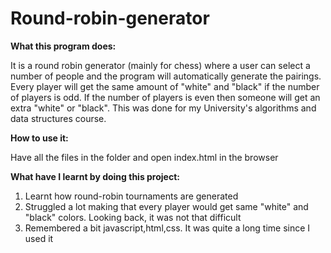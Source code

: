 # Round-robin-generator
**What this program does:**

It is a round robin generator (mainly for chess) where a user can select a number of people and the program will automatically generate the pairings. Every player will get the same amount of "white" and "black" if the number of players is odd. If the number of players is even then someone will get an extra "white" or "black". This was done for my University's algorithms and data structures course.

**How to use it:**

Have all the files in the folder and open index.html in the browser

**What have I learnt by doing this project:**

1) Learnt how round-robin tournaments are generated
2) Struggled a lot making that every player would get same "white" and "black" colors. Looking back, it was not that difficult
3) Remembered a bit javascript,html,css. It was quite a long time since I used it